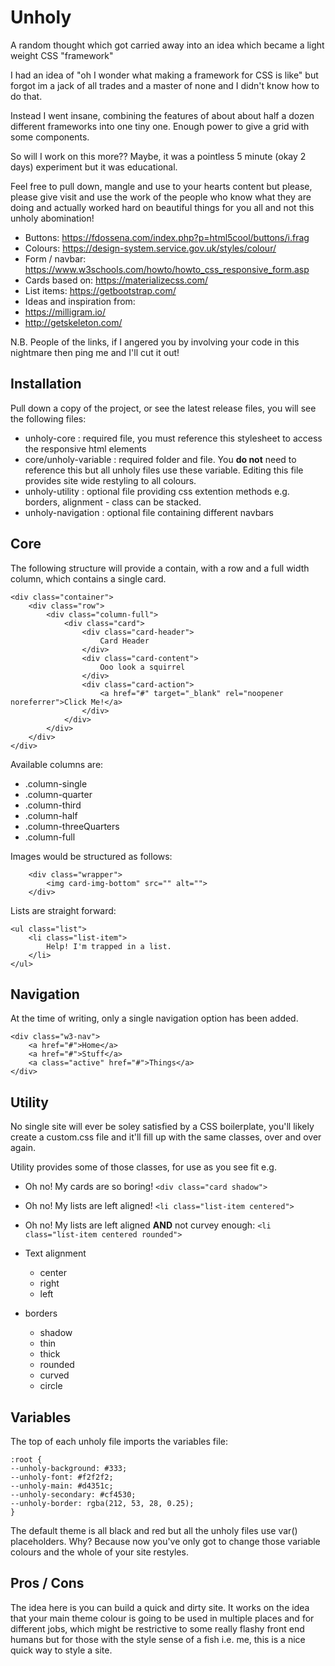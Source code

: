 # Unholy
A random thought which got carried away into an idea which became a light weight CSS "framework"

I had an idea of "oh I wonder what making a framework for CSS is like" but forgot im a jack of all trades and a master of none and I didn't know how to do that.

Instead I went insane, combining the features of about about half a dozen different frameworks into one tiny one. Enough power to give a grid with some components.

So will I work on this more?? Maybe, it was a pointless 5 minute (okay 2 days) experiment but it was educational.

Feel free to pull down, mangle and use to your hearts content but please, please give visit and use the work of the people who know what they are doing and actually worked hard on beautiful things for you all and not this unholy abomination!

* Buttons: https://fdossena.com/index.php?p=html5cool/buttons/i.frag
* Colours: https://design-system.service.gov.uk/styles/colour/
* Form / navbar: https://www.w3schools.com/howto/howto_css_responsive_form.asp
* Cards based on: https://materializecss.com/
* List items: https://getbootstrap.com/
* Ideas and inspiration from:
* https://milligram.io/
* http://getskeleton.com/

N.B. People of the links, if I angered you by involving your code in this nightmare then ping me and I'll cut it out! 

## Installation

Pull down a copy of the project, or see the latest release files, you will see the following files:
* unholy-core : required file, you must reference this stylesheet to access the responsive html elements
* core/unholy-variable : required folder and file. You **do not** need to reference this but all unholy files use these variable.
                         Editing this file provides site wide restyling to all colours.
* unholy-utility : optional file providing css extention methods e.g. borders, alignment - class can be stacked.
* unholy-navigation : optional file containing different navbars

## Core

The following structure will provide a contain, with a row and a full width column, which contains a single card.

    <div class="container">
        <div class="row">
            <div class="column-full">
                <div class="card">
                    <div class="card-header">
                        Card Header
                    </div>
                    <div class="card-content">
                        Ooo look a squirrel
                    </div>
                    <div class="card-action">
                        <a href="#" target="_blank" rel="noopener noreferrer">Click Me!</a>
                    </div>
                </div>
            </div>
        </div>  
    </div>

Available columns are:

* .column-single
* .column-quarter 
* .column-third 
* .column-half 
* .column-threeQuarters 
* .column-full 

Images would be structured as follows:

        <div class="wrapper">
            <img card-img-bottom" src="" alt="">
        </div>

Lists are straight forward:
    
    <ul class="list">
        <li class="list-item">
            Help! I'm trapped in a list.
        </li>
    </ul>

## Navigation

At the time of writing, only a single navigation option has been added.

    <div class="w3-nav">
        <a href="#">Home</a>
        <a href="#">Stuff</a>
        <a class="active" href="#">Things</a>
    </div>

## Utility

No single site will ever be soley satisfied by a CSS boilerplate, you'll likely create a custom.css file and it'll fill up with the same classes, over and over again.

Utility provides some of those classes, for use as you see fit e.g.

* Oh no! My cards are so boring! `<div class="card shadow">`
* Oh no! My lists are left aligned! `<li class="list-item centered">`
* Oh no! My lists are left aligned **AND** not curvey enough: `<li class="list-item centered rounded">`

* Text alignment
  * center
  * right
  * left
* borders
  * shadow
  * thin
  * thick
  * rounded
  * curved
  * circle
  
## Variables

The top of each unholy file imports the variables file:

    :root {
    --unholy-background: #333;
    --unholy-font: #f2f2f2;
    --unholy-main: #d4351c;
    --unholy-secondary: #cf4530;
    --unholy-border: rgba(212, 53, 28, 0.25);
    }

The default theme is all black and red but all the unholy files use var() placeholders. Why?
Because now you've only got to change those variable colours and the whole of your site restyles.

## Pros / Cons

The idea here is you can build a quick and dirty site. It works on the idea that your main theme colour is going to be used in multiple places and for different jobs, which might be restrictive to some really flashy front end humans but for those with the style sense of a fish i.e. me, this is a nice quick way to style a site.